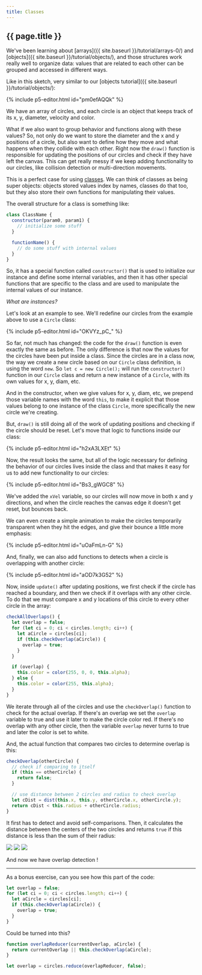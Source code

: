 ```yaml
---
title: Classes
---
```


<h2 class="week-title">{{ page.title }}</h2>

We've been learning about [arrays]({{ site.baseurl }}/tutorial/arrays-0/) and [objects]({{ site.baseurl }}/tutorial/objects/), and those structures work really well to organize data: values that are related to each other can be grouped and accessed in different ways. 

Like in this sketch, very similar to our [objects tutorial]({{ site.baseurl }}/tutorial/objects/):

{% include p5-editor.html id="pm0efAQQk" %}

We have an array of circles, and each circle is an object that keeps track of its x, y, diameter, velocity and color.

What if we also want to group behavior and functions along with these values? So, not only do we want to store the diameter and the x and y positions of a circle, but also want to define how they move and what happens when they collide with each other. Right now the ```draw()``` function is responsible for updating the positions of our circles and check if they have left the canvas. This can get really messy if we keep adding functionality to our circles, like collision detection or multi-direction movements.

This is a perfect case for using [classes](https://developer.mozilla.org/en-US/docs/Web/JavaScript/Reference/Classes). We can think of classes as being super objects: objects stored values index by names, classes do that too, but they also store their own functions for manipulating their values.

The overall structure for a class is something like:
```js
class ClassName {
  constructor(param0, param1) {
    // initialize some stuff
  }

  functionName() {
    // do some stuff with internal values
  }
}
```

So, it has a special function called ```constructor()``` that is used to initialize our instance and define some internal variables, and then it has other special functions that are specific to the class and are used to manipulate the internal values of our instance.

*What are instances?*

Let's look at an example to see. We'll redefine our circles from the example above to use a ```Circle``` class:

{% include p5-editor.html id="OKVYz_pC_" %}

So far, not much has changed: the code for the ```draw()``` function is even exactly the same as before. The only difference is that now the values for the circles have been put inside a class. Since the circles are in a class now, the way we create a new circle based on our ```Circle``` class definition, is using the word ```new```. So ```let c = new Circle();``` will run the ```constructor()``` function in our ```Circle``` class and return a new instance of a ```Circle```, with its own values for x, y, diam, etc.

And in the constructor, when we give values for x, y, diam, etc, we prepend those variable names with the word ```this```, to make it explicit that those values belong to one instance of the class ```Circle```, more specifically the new circle we're creating.

But, ```draw()``` is still doing all of the work of updating positions and checking if the circle should be reset. Let's move that logic to functions inside our class:

{% include p5-editor.html id="h2xA3LXEt" %}

Now, the result looks the same, but all of the logic necessary for defining the behavior of our circles lives inside the class and that makes it easy for us to add new functionality to our circles:

{% include p5-editor.html id="Bs3_gWGC8" %}

We've added the ```xVel``` variable, so our circles will now move in both x and y directions, and when the circle reaches the canvas edge it doesn't get reset, but bounces back.

We can even create a simple animation to make the circles temporarily transparent when they hit the edges, and give their bounce a little more emphasis:

{% include p5-editor.html id="uOaFmLn-G" %}

And, finally, we can also add functions to detects when a circle is overlapping with another circle:

{% include p5-editor.html id="aOD7k3G52" %}

Now, inside ```update()``` after updating positions, we first check if the circle has reached a boundary, and then we check if it overlaps with any other circle. To do that we must compare x and y locations of this circle to every other circle in the array:

```js
checkAllOverlaps() {
  let overlap = false;
  for (let ci = 0; ci < circles.length; ci++) {
    let aCircle = circles[ci];
    if (this.checkOverlap(aCircle)) {
      overlap = true;
    }
  }

  if (overlap) {
    this.color = color(255, 0, 0, this.alpha);
  } else {
    this.color = color(255, this.alpha);
  }
}
```

We iterate through all of the circles and use the ```checkOverlap()``` function to check for the actual overlap. If there's an overlap we set the ```overlap``` variable to true and use it later to make the circle color red. If there's no overlap with any other circle, then the variable ```overlap``` never turns to true and later the color is set to white.

And, the actual function that compares two circles to determine overlap is this:

```js
checkOverlap(otherCircle) {
  // check if comparing to itself
  if (this == otherCircle) {
    return false;
  }

  // use distance between 2 circles and radius to check overlap
  let cDist = dist(this.x, this.y, otherCircle.x, otherCircle.y);
  return cDist < this.radius + otherCircle.radius;
}
```

It first has to detect and avoid self-comparisons. Then, it calculates the distance between the centers of the two circles and returns ```true``` if this distance is less than the sum of their radius:

<div class="scaled-images s75">
  <img src = "{{ site.baseurl }}/assets/tutorials/classes-00.jpg"/>
  <img src = "{{ site.baseurl }}/assets/tutorials/classes-01.jpg"/>
  <img src = "{{ site.baseurl }}/assets/tutorials/classes-02.jpg"/>
</div>

And now we have overlap detection !

---
As a bonus exercise, can you see how this part of the code:
```js
let overlap = false;
for (let ci = 0; ci < circles.length; ci++) {
  let aCircle = circles[ci];
  if (this.checkOverlap(aCircle)) {
    overlap = true;
  }
}
```

Could be turned into this?
```js
function overlapReducer(currentOverlap, aCircle) {
  return currentOverlap || this.checkOverlap(aCircle);
}

let overlap = circles.reduce(overlapReducer, false);
```
